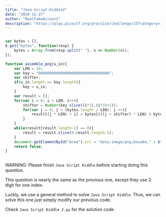 ```yaml
---
title: "Java-Script-Kiddie2"
date: "2020-12-27"
author: "RealFakeAccount"
description: "https://play.picoctf.org/practice/challenge/33?category=1&page=2"
---
```

```js

var bytes = [];
$.get("bytes", function(resp) {
    bytes = Array.from(resp.split(" "), x => Number(x));
});

function assemble_png(u_in){
    var LEN = 16;
    var key = "00000000000000000000000000000000";
    var shifter;
    if(u_in.length == key.length){
        key = u_in;
    }
    var result = [];
    for(var i = 0; i < LEN; i++){
        shifter = Number(key.slice((i*2),(i*2)+1));
        for(var j = 0; j < (bytes.length / LEN); j ++){
            result[(j * LEN) + i] = bytes[(((j + shifter) * LEN) % bytes.length) + i]
        }
    }
    while(result[result.length-1] == 0){
        result = result.slice(0,result.length-1);
    }
    document.getElementById("Area").src = "data:image/png;base64," + btoa(String.fromCharCode.apply(null, new Uint8Array(result)));
    return false;
}
		
```

WARNING: Please finish `Java Script Kiddle` before starting doing this question.

This question is nearly the same as the previous one, except they use 2 digit for one index.

Luckly, we use a general method to solve `Java Script Kiddle`. Thus, we can solve this one just simply modify our previous code.

Check `Java Script Kiddle 2.py` for the solution code.